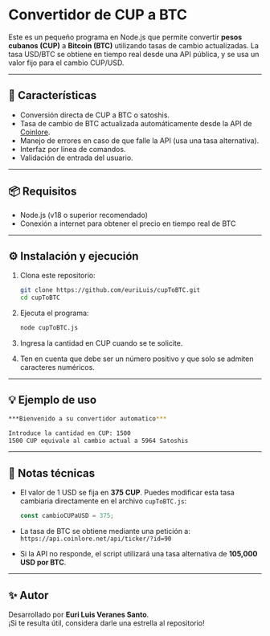 
# Convertidor de CUP a BTC

Este es un pequeño programa en Node.js que permite convertir **pesos cubanos (CUP)** a **Bitcoin (BTC)** utilizando tasas de cambio actualizadas. La tasa USD/BTC se obtiene en tiempo real desde una API pública, y se usa un valor fijo para el cambio CUP/USD.

---

## 🚀 Características

- Conversión directa de CUP a BTC o satoshis.
- Tasa de cambio de BTC actualizada automáticamente desde la API de [Coinlore](https://www.coinlore.com/).
- Manejo de errores en caso de que falle la API (usa una tasa alternativa).
- Interfaz por línea de comandos.
- Validación de entrada del usuario.

---

## 📦 Requisitos

- Node.js (v18 o superior recomendado)
- Conexión a internet para obtener el precio en tiempo real de BTC

---

## ⚙️ Instalación y ejecución

1. Clona este repositorio:
   ```bash
   git clone https://github.com/euriLuis/cupToBTC.git
   cd cupToBTC
   ```

2. Ejecuta el programa:
   ```bash
   node cupToBTC.js
   ```

3. Ingresa la cantidad en CUP cuando se te solicite.
4. Ten en cuenta que debe ser un número positivo y que solo se admiten caracteres numéricos.

---

## 💡 Ejemplo de uso

```bash
***Bienvenido a su convertidor automatico***

Introduce la cantidad en CUP: 1500
1500 CUP equivale al cambio actual a 5964 Satoshis
```

---

## 🔧 Notas técnicas

- El valor de 1 USD se fija en **375 CUP**. Puedes modificar esta tasa cambiaria directamente en el archivo `cupToBTC.js`:
  ```js
  const cambioCUPaUSD = 375;
  ```

- La tasa de BTC se obtiene mediante una petición a:  
  `https://api.coinlore.net/api/ticker/?id=90`

- Si la API no responde, el script utilizará una tasa alternativa de **105,000 USD por BTC**.

---

## ✨ Autor

Desarrollado por **Euri Luis Veranes Santo**.  
¡Si te resulta útil, considera darle una estrella al repositorio!
